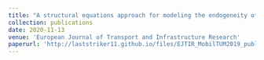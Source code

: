 ```yaml
---
title: "A structural equations approach for modeling the endogeneity of lane-mean speeds considering the downstream speeds"
collection: publications
date: 2020-11-13
venue: 'European Journal of Transport and Infrastructure Research'
paperurl: 'http://laststriker11.github.io/files/EJTIR_MobilTUM2019_published_v.pdf'
---
```


